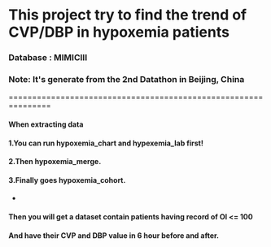 # This project try to find the trend of CVP/DBP in hypoxemia patients

### Database : MIMICIII
### Note: It's generate from the 2nd Datathon in Beijing, China

===============================================================
#### When extracting data
#### 1.You can run hypoxemia_chart and hypexemia_lab first!
#### 2.Then hypoxemia_merge.
#### 3.Finally goes hypoxemia_cohort.
* 
#### Then you will get a dataset contain patients having record of OI <= 100
#### And have their CVP and DBP value in 6 hour before and after.
